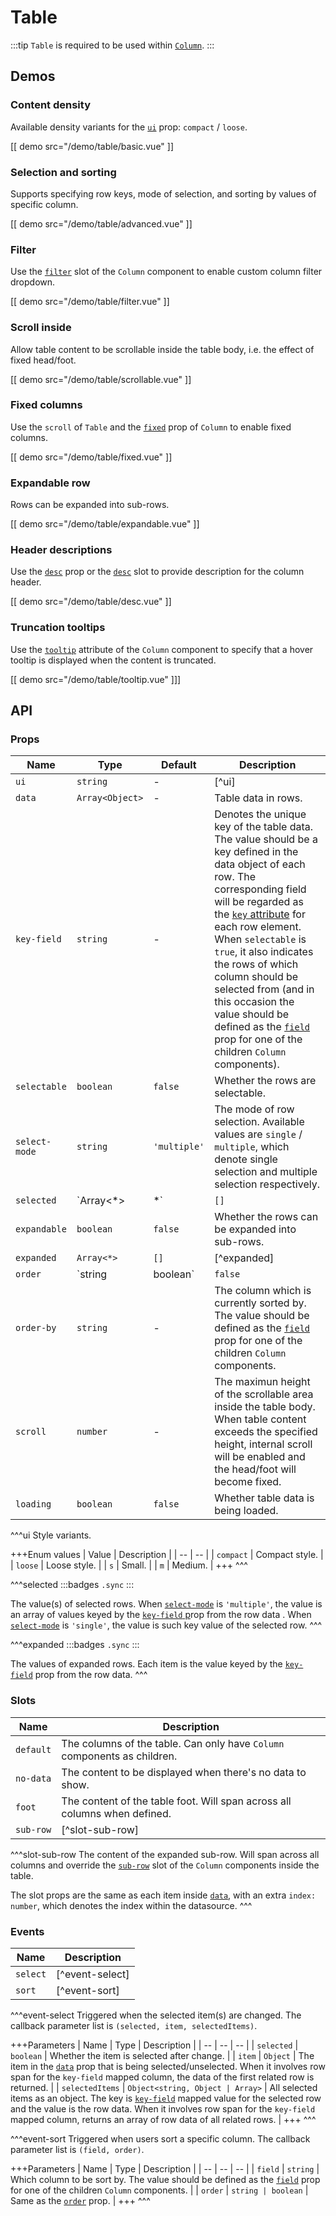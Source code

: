 # Table

:::tip
`Table` is required to be used within [`Column`](./column).
:::

## Demos

### Content density

Available density variants for the [`ui`](#props-ui) prop: `compact` / `loose`.

[[ demo src="/demo/table/basic.vue" ]]

### Selection and sorting

Supports specifying row keys, mode of selection, and sorting by values of specific column.

[[ demo src="/demo/table/advanced.vue" ]]

### Filter

Use the [`filter`](.column#slots-filter) slot of the `Column` component to enable custom column filter dropdown.

[[ demo src="/demo/table/filter.vue" ]]

### Scroll inside

Allow table content to be scrollable inside the table body, i.e. the effect of fixed head/foot.

[[ demo src="/demo/table/scrollable.vue" ]]

### Fixed columns

Use the `scroll` of `Table` and the [`fixed`](./column#props-fixed) prop of `Column` to enable fixed columns.

[[ demo src="/demo/table/fixed.vue" ]]

### Expandable row

Rows can be expanded into sub-rows.

[[ demo src="/demo/table/expandable.vue" ]]

### Header descriptions

Use the [`desc`](./column#props-desc) prop or the [`desc`](./column#slots-desc) slot to provide description for the column header.

[[ demo src="/demo/table/desc.vue" ]]

### Truncation tooltips

Use the [`tooltip`](./column#props-tooltip) attribute of the `Column` component to specify that a hover tooltip is displayed when the content is truncated.

[[ demo src="/demo/table/tooltip.vue" ]]]

## API

### Props

| Name | Type | Default | Description |
| -- | -- | -- | -- |
| ``ui`` | `string` | - | [^ui] |
| ``data`` | `Array<Object>` | - | Table data in rows. |
| ``key-field`` | `string` | - | Denotes the unique key of the table data. The value should be a key defined in the data object of each row. The corresponding field will be regarded as the [`key` attribute](https://vuejs.org/v2/guide/list.html#key) for each row element. When `selectable` is `true`, it also indicates the rows of which column should be selected from (and in this occasion the value should be defined as the [`field`](./column#props-field) prop for one of the children `Column` components). |
| ``selectable`` | `boolean` | `false` | Whether the rows are selectable. |
| ``select-mode`` | `string` | `'multiple'` | The mode of row selection. Available values are `single` / `multiple`, which denote single selection and multiple selection respectively. |
| ``selected`` | `Array<*>|*` | `[]` | [^selected] |
| ``expandable`` | `boolean` | `false` | Whether the rows can be expanded into sub-rows. |
| ``expanded`` | `Array<*>` | `[]` | [^expanded] |
| ``order`` | `string | boolean` | `false` | The order for sorting the specified column. `false` denotes no specific order, while string values of `'asc'` / `'desc'` denote ascending/descending order respectively. |
| ``order-by`` | `string` | - | The column which is currently sorted by. The value should be defined as the [`field`](./column#props-field) prop for one of the children `Column` components. |
| ``scroll`` | `number` | - | The maximun height of the scrollable area inside the table body. When table content exceeds the specified height, internal scroll will be enabled and the head/foot will become fixed. |
| ``loading`` | `boolean` | `false` | Whether table data is being loaded. |

^^^ui
Style variants.

+++Enum values
| Value | Description |
| -- | -- |
| `compact` | Compact style. |
| `loose` | Loose style. |
| `s` | Small. |
| `m` | Medium. |
+++
^^^

^^^selected
:::badges
`.sync`
:::

The value(s) of selected rows. When [`select-mode`](#props-select-mode) is `'multiple'`, the value is an array of values keyed by the [`key-field` p](#props-key-field)rop from the row data . When [`select-mode`](#props-select-mode) is `'single'`, the value is such key value of the selected row.
^^^

^^^expanded
:::badges
`.sync`
:::

The values of expanded rows. Each item is the value keyed by the [`key-field`](#props-key-field) prop from the row data.
^^^

### Slots

| Name | Description |
| -- | -- |
| ``default`` | The columns of the table. Can only have `Column` components as children. |
| ``no-data`` | The content to be displayed when there's no data to show. |
| ``foot`` | The content of the table foot. Will span across all columns when defined. |
| ``sub-row`` | [^slot-sub-row] |

^^^slot-sub-row
The content of the expanded sub-row. Will span across all columns and override the [`sub-row`](./column#slots-sub-row) slot of the `Column` components inside the table.

The slot props are the same as each item inside [`data`](#props-data), with an extra `index: number`, which denotes the index within the datasource.
^^^

### Events

| Name | Description |
| -- | -- |
| ``select`` | [^event-select] |
| ``sort`` | [^event-sort] |

^^^event-select
Triggered when the selected item(s) are changed. The callback parameter list is `(selected, item, selectedItems)`.

+++Parameters
| Name | Type | Description |
| -- | -- | -- |
| `selected` | `boolean` | Whether the item is selected after change. |
| `item` | `Object` | The item in the [`data`](#props-data) prop that is being selected/unselected. When it involves row span for the `key-field` mapped column, the data of the first related row is returned. |
| `selectedItems` | `Object<string, Object | Array>` | All selected items as an object. The key is [`key-field`](#props-key-field) mapped value for the selected row and the value is the row data. When it involves row span for the `key-field` mapped column, returns an array of row data of all related rows. |
+++
^^^

^^^event-sort
Triggered when users sort a specific column. The callback parameter list is `(field, order)`.

+++Parameters
| Name | Type | Description |
| -- | -- | -- |
| `field` | `string` | Which column to be sort by. The value should be defined as the [`field`](./column#props-field) prop for one of the children `Column` components. |
| `order` | `string | boolean` | Same as the [`order`](#props-order) prop. |
+++
^^^
